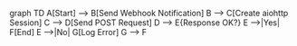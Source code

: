 graph TD
    A[Start] --> B[Send Webhook Notification]
    B --> C[Create aiohttp Session]
    C --> D[Send POST Request]
    D --> E{Response OK?}
    E -->|Yes| F[End]
    E -->|No| G[Log Error]
    G --> F
